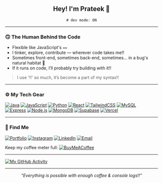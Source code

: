 <h2 align="center">Hey! I'm Prateek 🐸</h2>
<p align="center"><code># dev mode: ON</code></p>

---

### 🙃 The Human Behind the Code

- Flexible like JavaScript's `==`
- I tinker, explore, contribute — wherever code takes me!!
- Sometimes front-end, sometimes back-end, sometimes... in a bug's natural habitat 🐛
- If it runs on code, I’ll probably try building with it!!

> I use '!!' so much, it’s become a part of my syntax!!
---

### ⚙ My Tech Gear

[![Java](https://img.shields.io/badge/Java-%23ED8B00.svg?style=flat&logo=openjdk&logoColor=white)](https://github.com/openjdk)
[![JavaScript](https://img.shields.io/badge/JavaScript-%23323330.svg?style=flat&logo=javascript&logoColor=%23F7DF1E)](https://github.com/tc39)
[![Python](https://img.shields.io/badge/Python-3670A0?style=flat&logo=python&logoColor=ffdd54)](https://github.com/python)
[![React](https://img.shields.io/badge/React-%2320232a.svg?style=flat&logo=react&logoColor=%2361DAFB)](https://github.com/facebook/react)
[![TailwindCSS](https://img.shields.io/badge/TailwindCSS-%2338B2AC.svg?style=flat&logo=tailwind-css&logoColor=white)](https://github.com/tailwindlabs/tailwindcss)
[![MySQL](https://img.shields.io/badge/MySQL-4479A1.svg?style=flat&logo=mysql&logoColor=white)](https://github.com/mysql)
[![Express](https://img.shields.io/badge/Express.js-%23404d59.svg?style=flat&logo=express&logoColor=%2361DAFB)](https://github.com/expressjs/express)
[![Node.js](https://img.shields.io/badge/Node.js-%23339933.svg?style=flat&logo=node.js&logoColor=white)](https://github.com/nodejs/node)
[![MongoDB](https://img.shields.io/badge/MongoDB-%2347A248.svg?style=flat&logo=mongodb&logoColor=white)](https://github.com/mongodb/mongo)
[![Supabase](https://img.shields.io/badge/Supabase-%2300F7B3.svg?style=flat&logo=supabase&logoColor=black)](https://github.com/supabase/supabase)
[![Vercel](https://img.shields.io/badge/Vercel-%23000000.svg?style=flat&logo=vercel&logoColor=white)](https://github.com/vercel)

---

### 🔗 Find Me

[![Portfolio](https://img.shields.io/badge/Portfolio-%230077B5.svg?style=flat&logo=person&logoColor=white)](https://portfolio-git-main-prateekbisht23s-projects.vercel.app/)
[![Instagram](https://img.shields.io/badge/Instagram-%23E4405F?style=flat&logo=instagram&logoColor=white)](https://instagram.com/__prateek.23_)
[![LinkedIn](https://img.shields.io/badge/LinkedIn-%230077B5?style=flat&logo=linkedin&logoColor=white)](https://linkedin.com/in/prateek-bisht-7a062a258)
[![Email](https://img.shields.io/badge/Email-%23D14836.svg?style=flat&logo=gmail&logoColor=white)](mailto:prateekbisht.dev@gmail.com)  

Keep my coffee meter full: 
[![BuyMeACoffee](https://img.shields.io/badge/Buy%20Me%20a%20Coffee-ffdd00?style=flat&logo=buy-me-a-coffee&logoColor=black)](https://buymeacoffee.com/prateekbisht)

---

[![My GitHub Activity](https://github-readme-activity-graph.vercel.app/graph?username=prateekbisht23&bg_color=00000000&color=ffffff&line=999999&point=ffffff&area=true&area_color=444444&hide_border=true)](https://github.com/prateekbisht23)

---

<p align="center"><i>“Everything is possible with enough coffee & console logs!!”</i></p>
